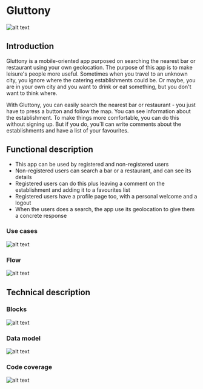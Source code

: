 # Gluttony

![alt text](https://github.com/crispine/skylab-bootcamp-202004/blob/gluttony-develop/staff/cristina-gutierrez/gluttony/gluttony-app/assets/images/logo-color-version-png.png)


## Introduction

Gluttony is a mobile-oriented app purposed on searching the nearest bar or restaurant using your own geolocation. The purpose of this app is to make leisure's people more useful. Sometimes when you travel to an unknown city, you ignore where the catering establishments could be. Or maybe, you are in your own city and you want to drink or eat something, but you don't want to think where.

With Gluttony, you can easily search the nearest bar or restaurant - you just have to press a button and follow the map. You can see information about the establishment. To make things more comfortable, you can do this without signing up. But if you do, you`ll can write comments about the establishments and have a list of your favourites.


## Functional description

* This app can be used by registered and non-registered users
* Non-registered users can search a bar or a restaurant, and can see its details
* Registered users can do this plus leaving a comment on the establishment and adding it to a favourites list
* Registered users have a profile page too, with a personal welcome and a logout
* When the users does a search, the app use its geolocation to give them a concrete response


### Use cases

![alt text](https://github.com/crispine/skylab-bootcamp-202004/blob/gluttony-feature/compo-styles/staff/cristina-gutierrez/gluttony/gluttony-docs/assets/images/use-cases-diagram.png)


### Flow

![alt text](https://github.com/crispine/skylab-bootcamp-202004/blob/gluttony-feature/compo-styles/staff/cristina-gutierrez/gluttony/gluttony-docs/assets/images/flowchart-diagram.png)


## Technical description


### Blocks

![alt text](https://github.com/crispine/skylab-bootcamp-202004/blob/gluttony-feature/compo-styles/staff/cristina-gutierrez/gluttony/gluttony-docs/assets/images/blocks-diagram.png)

### Data model

![alt text](https://github.com/crispine/skylab-bootcamp-202004/blob/gluttony-feature/compo-styles/staff/cristina-gutierrez/gluttony/gluttony-docs/assets/images/data-model-diagram.png)

### Code coverage

![alt text](https://github.com/crispine/skylab-bootcamp-202004/blob/gluttony-feature/compo-styles/staff/cristina-gutierrez/gluttony/gluttony-docs/assets/images/code-coverage-1.png)
